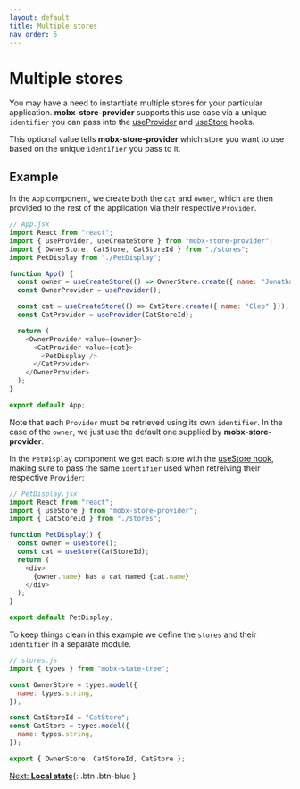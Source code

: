 ```yaml
---
layout: default
title: Multiple stores
nav_order: 5
---
```


# Multiple stores

You may have a need to instantiate multiple stores for your particular application. **mobx-store-provider** supports this use case via a unique `identifier` you can pass into the [useProvider](/api/useProvider) and [useStore](/api/useStore) hooks.

This optional value tells **mobx-store-provider** which store you want to use based on the unique `identifier` you pass to it.

## Example

In the `App` component, we create both the `cat` and `owner`, which are then provided to the rest of the application via their respective `Provider`.

```javascript
// App.jsx
import React from "react";
import { useProvider, useCreateStore } from "mobx-store-provider";
import { OwnerStore, CatStore, CatStoreId } from "./stores";
import PetDisplay from "./PetDisplay";

function App() {
  const owner = useCreateStore(() => OwnerStore.create({ name: "Jonathan" }));
  const OwnerProvider = useProvider();

  const cat = useCreateStore(() => CatStore.create({ name: "Cleo" }));
  const CatProvider = useProvider(CatStoreId);

  return (
    <OwnerProvider value={owner}>
      <CatProvider value={cat}>
        <PetDisplay />
      </CatProvider>
    </OwnerProvider>
  );
}

export default App;
```

Note that each `Provider` must be retrieved using its own `identifier`. In the case of the `owner`, we just use the default one supplied by **mobx-store-provider**.

In the `PetDisplay` component we get each store with the [useStore hook](/api/useStore), making sure to pass the same `identifier` used when retreiving their respective `Provider`:

```javascript
// PetDisplay.jsx
import React from "react";
import { useStore } from "mobx-store-provider";
import { CatStoreId } from "./stores";

function PetDisplay() {
  const owner = useStore();
  const cat = useStore(CatStoreId);
  return (
    <div>
      {owner.name} has a cat named {cat.name}
    </div>
  );
}

export default PetDisplay;
```

To keep things clean in this example we define the `stores` and their `identifier` in a separate module.

```javascript
// stores.js
import { types } from "mobx-state-tree";

const OwnerStore = types.model({
  name: types.string,
});

const CatStoreId = "CatStore";
const CatStore = types.model({
  name: types.string,
});

export { OwnerStore, CatStoreId, CatStore };
```

[Next: **Local state**](/local-state){: .btn .btn-blue }
